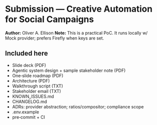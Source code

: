 # Submission — Creative Automation for Social Campaigns 

**Author:** Oliver A. Ellison 
**Note:** This is a practical PoC. It runs locally w/ Mock provider; prefers Firefly when keys are set.

## Included here 
- Slide deck (PDF)
- Agentic system design + sample stakeholder note (PDF)
- One‑slide roadmap (PDF)
- Architecture (PDF)
- Walkthrough script (TXT)
- Stakeholder email (TXT)
- KNOWN_ISSUES.md 
- CHANGELOG.md 
- ADRs: provider abstraction; ratios/compositor; compliance scope
- .env.example 
- pre‑commit + CI
